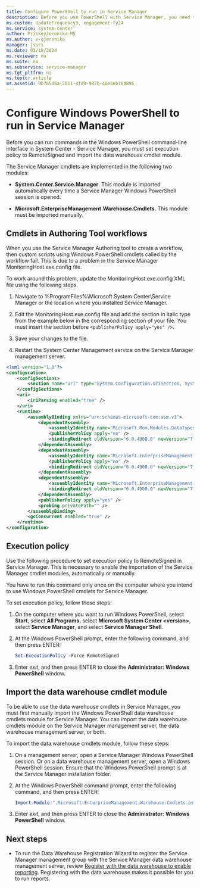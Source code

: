 ```yaml
---
title: Configure PowerShell to run in Service Manager
description: Before you use PowerShell with Service Manager, you need to prepare and then import Service Manager cmdlets.
ms.custom: UpdateFrequency3, engagement-fy24
ms.service: system-center
author: PriskeyJeronika-MS
ms.author: v-gjeronika
manager: jsuri
ms.date: 03/18/2024
ms.reviewer: na
ms.suite: na
ms.subservice: service-manager
ms.tgt_pltfrm: na
ms.topic: article
ms.assetid: 9b785d6a-2011-4fd9-987b-46e5eb164896
---
```


# Configure Windows PowerShell to run in Service Manager



Before you can run commands in the Windows PowerShell command-line interface in System Center - Service Manager, you must set execution policy to RemoteSigned and import the data warehouse cmdlet module.

The Service Manager cmdlets are implemented in the following two modules:

- **System.Center.Service.Manager**. This module is imported automatically every time a Service Manager Windows PowerShell session is opened.

- **Microsoft.EnterpriseManagement.Warehouse.Cmdlets**. This module must be imported manually.

## Cmdlets in Authoring Tool workflows

When you use the Service Manager Authoring tool to create a workflow, then custom scripts using Windows PowerShell cmdlets called by the workflow fail. This is due to a problem in the Service Manager MonitoringHost.exe.config file.

To work around this problem, update the MonitoringHost.exe.config XML file using the following steps.

1. Navigate to %ProgramFiles%\Microsoft System Center\Service Manager or the location where you installed Service Manager.

2. Edit the MonitoringHost.exe.config file and add the section in italic type from the example below in the corresponding section of your file. You must insert the section before `<publisherPolicy apply="yes" />`.

3. Save your changes to the file.

4. Restart the System Center Management service on the Service Manager management server.

```xml
<?xml version="1.0"?>
<configuration>
    <configSections>
        <section name="uri" type="System.Configuration.UriSection, System, Version=2.0.0.0, Culture=neutral, PublicKeyToken=b77a5c561934e089" />
    </configSections>
    <uri>
        <iriParsing enabled="true" />
    </uri>
    <runtime>
        <assemblyBinding xmlns="urn:schemas-microsoft-com:asm.v1">
            <dependentAssembly>
                <assemblyIdentity name="Microsoft.Mom.Modules.DataTypes" publicKeyToken="31bf3856ad364e35" />
                <publisherPolicy apply="no" />
                <bindingRedirect oldVersion="6.0.4900.0" newVersion="7.0.5000.0" />
            </dependentAssembly>
            <dependentAssembly>
                <assemblyIdentity name="Microsoft.EnterpriseManagement.HealthService.Modules.WorkflowFoundation" publicKeyToken="31bf3856ad364e35" />
                <publisherPolicy apply="no" />
                <bindingRedirect oldVersion="6.0.4900.0" newVersion="7.0.5000.0" />
            </dependentAssembly>
            <dependentAssembly>
                <assemblyIdentity name="Microsoft.EnterpriseManagement.Modules.PowerShell" publicKeyToken="31bf3856ad364e35" />
                <bindingRedirect oldVersion="6.0.4900.0" newVersion="7.0.5000.0" />
            </dependentAssembly>
            <publisherPolicy apply="yes" />
            <probing privatePath="" />
        </assemblyBinding>
        <gcConcurrent enabled="true" />
    </runtime>
</configuration>
```

## Execution policy

Use the following procedure to set execution policy to RemoteSigned in Service Manager. This is necessary to enable the importation of the Service Manager cmdlet modules, automatically or manually.

You have to run this command only once on the computer where you intend to use Windows PowerShell cmdlets for Service Manager.

To set execution policy, follow these steps:

1. On the computer where you want to run Windows PowerShell, select **Start**, select **All Programs**, select **Microsoft System Center \<version\>**, select **Service Manager**, and select **Service Manager Shell**.
2. At the Windows PowerShell prompt, enter the following command, and then press ENTER:

    ```powershell
    Set-ExecutionPolicy –Force RemoteSigned
    ```

3. Enter *exit*, and then press ENTER to close the **Administrator: Windows PowerShell** window.

## Import the data warehouse cmdlet module

To be able to use the data warehouse cmdlets in Service Manager, you must first manually import the Windows PowerShell data warehouse cmdlets module for Service Manager. You can import the data warehouse cmdlets module on the Service Manager management server, the data warehouse management server, or both.

To import the data warehouse cmdlets module, follow these steps:

1. On a management server, open a Service Manager Windows PowerShell session. Or on a data warehouse management server, open a Windows PowerShell session.
    Ensure that the Windows PowerShell prompt is at the Service Manager installation folder.
2. At the Windows PowerShell command prompt, enter the following command, and then press ENTER:

    ```powershell
    Import-Module ".Microsoft.EnterpriseManagement.Warehouse.Cmdlets.psd1"
    ```

3. Enter *exit*, and then press ENTER to close the **Administrator: Windows PowerShell** window.

## Next steps

- To run the Data Warehouse Registration Wizard to register the Service Manager management group with the Service Manager data warehouse management server, review [Register with the data warehouse to enable reporting](register-dw.md). Registering with the data warehouse makes it possible for you to run reports.
